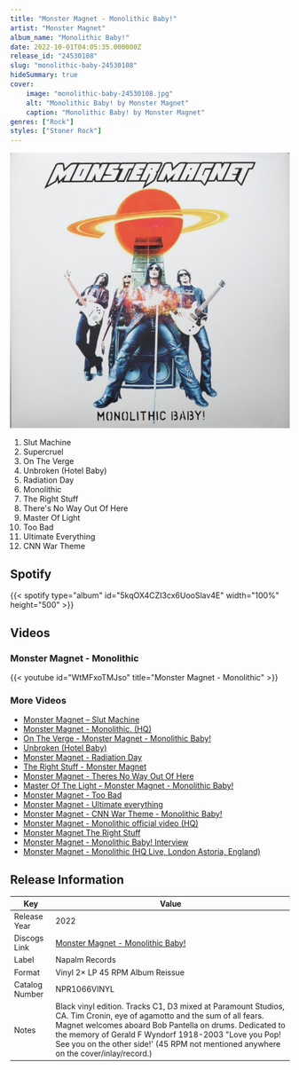 ```yaml
---
title: "Monster Magnet - Monolithic Baby!"
artist: "Monster Magnet"
album_name: "Monolithic Baby!"
date: 2022-10-01T04:05:35.000000Z
release_id: "24530108"
slug: "monolithic-baby-24530108"
hideSummary: true
cover:
    image: "monolithic-baby-24530108.jpg"
    alt: "Monolithic Baby! by Monster Magnet"
    caption: "Monolithic Baby! by Monster Magnet"
genres: ["Rock"]
styles: ["Stoner Rock"]
---
```


![Monolithic Baby! by Monster Magnet](monolithic-baby-24530108.jpg)

<!-- section break -->

1. Slut Machine
2. Supercruel
3. On The Verge
4. Unbroken (Hotel Baby)
5. Radiation Day
6. Monolithic
7. The Right Stuff
8. There's No Way Out Of Here
9. Master Of Light
10. Too Bad
11. Ultimate Everything
12. CNN War Theme

<!-- section break -->


## Spotify
{{< spotify type="album" id="5kqOX4CZI3cx6UooSlav4E" width="100%" height="500" >}}



## Videos
### Monster Magnet - Monolithic
{{< youtube id="WtMFxoTMJso" title="Monster Magnet - Monolithic" >}}<br>

### More Videos

- [Monster Magnet ‎– Slut Machine](https://www.youtube.com/watch?v=BrztzfOW7z4)
- [Monster Magnet - Monolithic.  (HQ)](https://www.youtube.com/watch?v=2fAL9sjce6Q)
- [On The Verge - Monster Magnet - Monolithic Baby!](https://www.youtube.com/watch?v=k7ZETM9Ewxk)
- [Unbroken (Hotel Baby)](https://www.youtube.com/watch?v=99DfGBp5PYE)
- [Monster Magnet - Radiation Day](https://www.youtube.com/watch?v=D5Id6AoS63I)
- [The Right Stuff - Monster Magnet](https://www.youtube.com/watch?v=AwcJ5YoWyBc)
- [Monster Magnet - Theres No Way Out Of Here](https://www.youtube.com/watch?v=6TS8nii_HJ8)
- [Master Of The Light - Monster Magnet - Monolithic Baby!](https://www.youtube.com/watch?v=wp_QYeQceQE)
- [Monster Magnet - Too Bad](https://www.youtube.com/watch?v=rMpT-Uyy3lY)
- [Monster Magnet - Ultimate everything](https://www.youtube.com/watch?v=ugkEdtoxgco)
- [Monster Magnet - CNN War Theme - Monolithic Baby!](https://www.youtube.com/watch?v=7DcP3qJCZ48)
- [Monster Magnet - Monolithic official video (HQ)](https://www.youtube.com/watch?v=47tPU2ch5UU)
- [Monster Magnet   The Right Stuff](https://www.youtube.com/watch?v=NAU7KF2PWFk)
- [Monster Magnet - Monolithic Baby! Interview](https://www.youtube.com/watch?v=lVkVq-2jdUU)
- [Monster Magnet - Monolithic (HQ Live, London Astoria, England)](https://www.youtube.com/watch?v=DEgAHuAHQJ0)


## Release Information
|  Key           | Value                                                |
| ---------------| ---------------------------------------------------- |
| Release Year   | 2022                                   |
| Discogs Link   | [Monster Magnet - Monolithic Baby!](https://www.discogs.com/release/24530108-Monster-Magnet-Monolithic-Baby) |
| Label          | Napalm Records |
| Format         | Vinyl 2× LP 45 RPM Album Reissue |
| Catalog Number | NPR1066VINYL |
| Notes | Black vinyl edition.  Tracks C1, D3 mixed at Paramount Studios, CA.  Tim Cronin, eye of agamotto and the sum of all fears.  Magnet welcomes aboard Bob Pantella on drums.  Dedicated to the memory of Gerald F Wyndorf 1918-2003 "Love you Pop! See you on the other side!'  (45 RPM not mentioned anywhere on the cover/inlay/record.) |